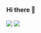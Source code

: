### Hi there 👋



<img align="center" src="https://github-readme-stats.vercel.app/api/top-langs/?username=thma&layout=compact&theme=dark&hide=javascript,html,python,jupyter notebook"/>

<img align="center" src="https://github-readme-stats.vercel.app/api/pin/?username=thma&repo=thma.github.io&theme=material-palenight" />




<!--
**thma/thma** is a ✨ _special_ ✨ repository because its `README.md` (this file) appears on your GitHub profile.

Here are some ideas to get you started:

- 🔭 I’m currently working on ...
- 🌱 I’m currently learning ...
- 👯 I’m looking to collaborate on ...
- 🤔 I’m looking for help with ...
- 💬 Ask me about ...
- 📫 How to reach me: ...
- 😄 Pronouns: ...
- ⚡ Fun fact: ...
-->
